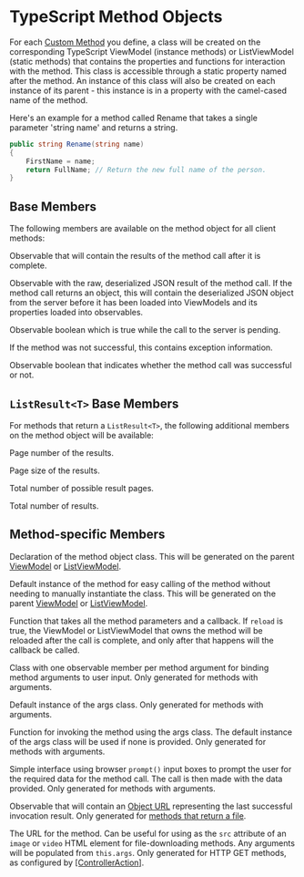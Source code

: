 
# TypeScript Method Objects

For each [Custom Method](/modeling/model-components/methods.md) you define, a class will be created on the corresponding TypeScript ViewModel (instance methods) or ListViewModel (static methods) that contains the properties and functions for interaction with the method. This class is accessible through a static property named after the method. An instance of this class will also be created on each instance of its parent - this instance is in a property with the camel-cased name of the method.

Here's an example for a method called Rename that takes a single parameter 'string name' and returns a string.

``` c#
public string Rename(string name)
{
    FirstName = name;
    return FullName; // Return the new full name of the person.
}
```

## Base Members

The following members are available on the method object for all client methods:

<Prop def="public result: KnockoutObservable<string>" lang="ts" />

Observable that will contain the results of the method call after it is complete.

<Prop def="public rawResult: KnockoutObservable<Coalesce.ApiResult>" lang="ts" />

Observable with the raw, deserialized JSON result of the method call. If the method call returns an object, this will contain the deserialized JSON object from the server before it has been loaded into ViewModels and its properties loaded into observables.

<Prop def="public isLoading: KnockoutObservable<boolean>" lang="ts" />

Observable boolean which is true while the call to the server is pending.

<Prop def="public message: KnockoutObservable<string>" lang="ts" />

If the method was not successful, this contains exception information.

<Prop def="public wasSuccessful: KnockoutObservable<boolean>" lang="ts" />

Observable boolean that indicates whether the method call was successful or not.


## `ListResult<T>` Base Members

For methods that return a `ListResult<T>`, the following additional members on the method object will be available:

<Prop def="public page: KnockoutObservable<number>" lang="ts" />

Page number of the results.

<Prop def="public pageSize: KnockoutObservable<number>" lang="ts" />

Page size of the results.

<Prop def="public pageCount: KnockoutObservable<number>" lang="ts" />

Total number of possible result pages.

<Prop def="public totalCount: KnockoutObservable<number>" lang="ts" />

Total number of results.


## Method-specific Members

<Prop def="public static Rename = class Rename extends Coalesce.ClientMethod<Person, string> { ... }" lang="ts" id="method-object-class-declaration" />

Declaration of the method object class. This will be generated on the parent [ViewModel](./view-model.md) or [ListViewModel](./list-view-model.md).


<Prop def="public readonly rename = new Person.Rename(this)" lang="ts" id="method-object-instance" />

Default instance of the method for easy calling of the method without needing to manually instantiate the class. This will be generated on the parent [ViewModel](./view-model.md) or [ListViewModel](./list-view-model.md).


<Prop def="public invoke: (name: string, callback: (result: string) => void = null, reload: boolean = true): JQueryPromise<any>" lang="ts" />

Function that takes all the method parameters and a callback. If `reload` is true, the ViewModel or ListViewModel that owns the method will be reloaded after the call is complete, and only after that happens will the callback be called.



<Prop def="public static Args = class Args { public name: KnockoutObservable<string> = ko.observable(null); }" lang="ts" id="method-args-class-declaration" />

Class with one observable member per method argument for binding method arguments to user input. Only generated for methods with arguments.


<Prop def="public args = new Rename.Args()" lang="ts" id="method-args-instance" />

Default instance of the args class. Only generated for methods with arguments.

<Prop def="public invokeWithArgs: (args = this.args, callback?: (result: string) => void, reload: boolean = true) => JQueryPromise<any>" lang="ts" />

Function for invoking the method using the args class. The default instance of the args class will be used if none is provided. Only generated for methods with arguments.

<Prop def="public invokeWithPrompts: (callback: (result: string) => void = null, reload: boolean = true) => JQueryPromise<any>" lang="ts" />

Simple interface using browser `prompt()` input boxes to prompt the user for the required data for the method call. The call is then made with the data provided. Only generated for methods with arguments.



<Prop def="public resultObjectUrl: KnockoutObservable<string | null>" lang="ts" />

Observable that will contain an [Object URL](https://developer.mozilla.org/en-US/docs/Web/API/URL/createObjectURL) representing the last successful invocation result. Only generated for [methods that return a file](/modeling/model-components/methods.md#file-downloads).



<Prop def="public url: KnockoutComputed<string>" lang="ts" />

The URL for the method. Can be useful for using as the `src` attribute of an `image` or `video` HTML element for file-downloading methods. Any arguments will be populated from `this.args`. Only generated for HTTP GET methods, as configured by [[ControllerAction]](/modeling/model-components/attributes/controller-action.md).
